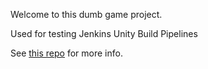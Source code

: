 Welcome to this dumb game project.

Used for testing Jenkins Unity Build Pipelines

See [this repo](https://github.com/Hassoun00/CI-Research-SAVVY) for more info.

